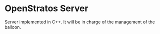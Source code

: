 # OpenStratos Server #

Server implemented in C++. It will be in charge of the management of the balloon.
